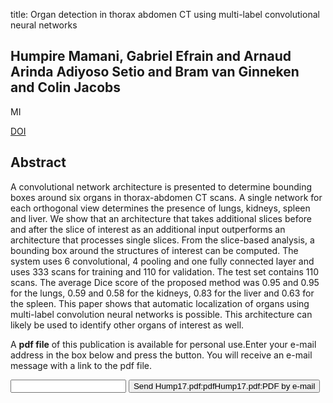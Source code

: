 title: Organ detection in thorax abdomen CT using multi-label convolutional neural networks

## Humpire Mamani, Gabriel Efrain and Arnaud Arinda Adiyoso Setio and Bram van Ginneken and Colin Jacobs
MI

<a href="https://doi.org/10.1117/12.2254349">DOI</a>

## Abstract
A convolutional network architecture is presented to determine bounding boxes around six organs in thorax-abdomen CT scans. A single network for each orthogonal view determines the presence of lungs, kidneys, spleen and liver. We show that an architecture that takes additional slices before and after the slice of interest as an additional input outperforms an architecture that processes single slices. From the slice-based analysis, a bounding box around the structures of interest can be computed. The system uses 6 convolutional, 4 pooling and one fully connected layer and uses 333 scans for training and 110 for validation. The test set contains 110 scans. The average Dice score of the proposed method was 0.95 and 0.95 for the lungs, 0.59 and 0.58 for the kidneys, 0.83 for the liver and 0.63 for the spleen. This paper shows that automatic localization of organs using multi-label convolution neural networks is possible. This architecture can likely be used to identify other organs of interest as well.

A <b>pdf file</b> of this publication is available for personal use.Enter your e-mail address in the box below and press the button. You will receive an e-mail message with a link to the pdf file.
<form action="sender.php">  <input type="text" name="email">  <input type="submit" value="Send Hump17.pdf:pdfHump17.pdf:PDF by e-mail"></form>